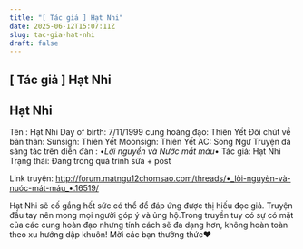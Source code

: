 ```yaml
---
title: "[ Tác giả ] Hạt Nhi"
date: 2025-06-12T15:07:11Z
slug: tac-gia-hat-nhi
draft: false
---
```


## [ Tác giả ] Hạt Nhi

## Hạt Nhi

Tên : Hạt Nhi
Day of birth: 7/11/1999
cung hoàng đạo: Thiên Yết
Đôi chút về bản thân: Sunsign: Thiên Yết
                               Moonsign: Thiên Yết
                               AC: Song Ngư
Truyện đã sáng tác trên diễn đàn : •_Lời nguyền và Nước mắt máu_•
Tác giả: Hạt Nhi
Trạng thái: Đang trong quá trình sửa + post
 
Link truyện: http://forum.matngu12chomsao.com/threads/•_lòi-nguyèn-và-nuóc-mát-máu_•.16519/
 
 
Hạt Nhi sẽ cố gắng hết sức có thể để đáp ứng được thị hiếu đọc giả. Truyện đầu tay nên mong mọi người góp ý và ủng hộ.Trong truyền tuy có sự có mặt của các cung hoàn đạo nhưng tính cách sẽ đa dạng hơn, không hoàn toàn theo xu hướng dập khuôn!
Mời các bạn thưởng thức♥